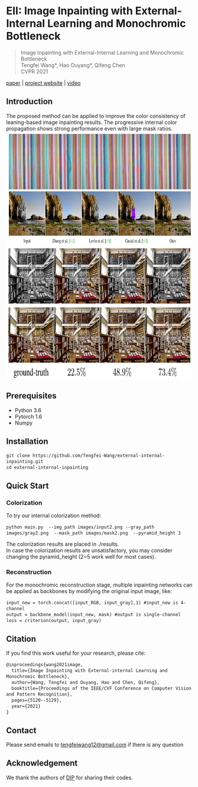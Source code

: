 # EII: Image Inpainting with External-Internal Learning and Monochromic Bottleneck
> Image Inpainting with External-Internal Learning and Monochromic Bottleneck   
> Tengfei Wang*, Hao Ouyang*, Qifeng Chen   
> CVPR 2021   

[paper](https://arxiv.org/abs/2104.09068) | [project website](https://tengfei-wang.github.io/EII/index.html ) | [video](https://youtu.be/JFBEL7qPFVc)

## Introduction
The proposed method can be  applied to improve the color consistency of leaning-based image inpainting results.   The progressive internal color propagation  shows strong performance even with large mask ratios. 
<img src="pics/color.jpg" height="305px"/>
<img src="pics/multi-ratio.jpg" height="360px"/>
## Prerequisites
- Python 3.6
- Pytorch 1.6
- Numpy

## Installation
```
git clone https://github.com/Tengfei-Wang/external-internal-inpainting.git
cd external-internal-inpainting
```

## Quick Start 
### Colorization
To try our internal colorization method:
```
python main.py  --img_path images/input2.png --gray_path images/gray2.png  --mask_path images/mask2.png  --pyramid_height 3
```
The colorization results are placed in ./results.  
In case the colorization results are unsatisfactory, you may consider changing the pyramid_height (2~5 work well for most cases).

### Reconstruction
For the monochromic reconstruction stage, multiple inpainting networks can be applied as backbones by modifying the original input image, like:
```
input_new = torch.concat([input_RGB, input_gray],1) #input_new is 4-channel
output = backbone_model(input_new, mask) #output is single-channel
loss = criterion(output, input_gray)
```

## Citation
If you find this work useful for your research, please cite:
``` 
@inproceedings{wang2021image,
  title={Image Inpainting with External-internal Learning and Monochromic Bottleneck},
  author={Wang, Tengfei and Ouyang, Hao and Chen, Qifeng},
  booktitle={Proceedings of the IEEE/CVF Conference on Computer Vision and Pattern Recognition},
  pages={5120--5129},
  year={2021}
}
```


## Contact
Please send emails to tengfeiwang12@gmail.com  if there is any question

##  Acknowledgement
We thank the authors of [DIP](https://github.com/DmitryUlyanov/deep-image-prior) for sharing their codes.
